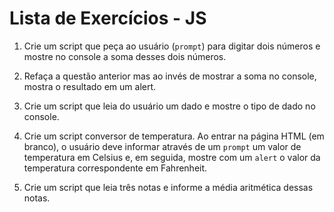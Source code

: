 # Lista de Exercícios - JS

1. Crie um script que peça ao usuário (``prompt``) para digitar dois números e mostre no console a soma desses dois números.

2. Refaça a questão anterior mas ao invés de mostrar a soma no console, mostra o resultado em um alert.

3. Crie um script que leia do usuário um dado e mostre o tipo de dado no console.

4. Crie um script conversor de temperatura. Ao entrar na página HTML (em branco), o usuário deve informar através de um ``prompt`` um valor de temperatura em Celsius e, em seguida, mostre com um ``alert`` o valor da temperatura correspondente em Fahrenheit.

5. Crie um script que leia três notas e informe a média aritmética dessas notas.